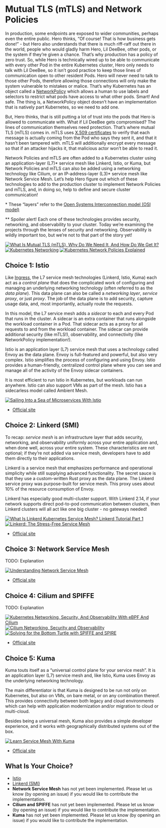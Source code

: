 # Mutual TLS (mTLS) and Network Policies

In production, some endpoints are exposed to wider communities, perhaps even the entire public. Hero thinks, “Of course! That is how business gets done!” - but Hero also understands that there is much riff-raff out there in the world, people who would gladly harm Hero, Lil DeeBee, other pods, or the system if they’re given a chance. That’s why production has a policy of zero trust. So, while Hero is technically wired up to be able to communicate with every other Pod in the entire Kubernetes cluster, Hero only needs to talk with Lil DeeBee, so it isn’t good practice to keep those lines of communication open to other resident Pods. Hero will never need to talk to those other Pods, therefore allowing those connections will only make the system vulnerable to mistakes or malice. That’s why Kubernetes has an object called a [NetworkPolicy](https://kubernetes.io/docs/concepts/services-networking/network-policies/) which allows a human to use labels and selectors to restrict what pods have access to what other pods. Smart! And safe. The thing is, a NetworkPolicy object doesn’t have an implementation that is natively part Kubernetes, so we need to add one. 

But, Hero thinks, that is still putting a lot of trust into the pods that Hero is allowed to communicate with. What if Lil DeeBee gets compromised? The lines of communication themselves need protection. That’s where mutual TLS (mTLS) comes in. mTLS uses [X.509 certificates](https://en.wikipedia.org/wiki/X.509) to verify that each message is actually coming from the Pod who says they sent it, and that it hasn’t been tampered with. mTLS will additionally encrypt every message so that if an attacker hijacks it, that malicious actor won’t be able to read it. 

Network Policies and mTLS are often added to a Kubernetes cluster using an application-layer (L7)* service mesh like Linkerd, Istio, or Kuma, but Network Policies and mTLS can also be added using a networking technology like Cilium, or an IP-address-layer (L3)* service mesh like Network Service Mesh. Let’s help Hero figure out which of these technologies to add to the production cluster to implement Network Policies and mTLS, and, in doing so, help to define and secure cluster communication!

\* These “layers” refer to the [Open Systems Interconnection model (OSI model)](https://en.wikipedia.org/wiki/OSI_model)

\*\* Spoiler alert! Each one of these technologies provides security, networking, and observability to your cluster. Today we’re examining the projects through the lenses of security and networking. Observability is wildly important too, but we’re not to that part of the story yet!

[![What Is Mutual TLS (mTLS), Why Do We Need It, And How Do We Get It?](https://img.youtube.com/vi/b38k2GiLDdc/0.jpg)](https://youtu.be/b38k2GiLDdc)
[![Kubernetes Networking](https://img.youtube.com/vi/3G3BNMTx3bE/0.jpg)](https://youtu.be/3G3BNMTx3bE)
[![Kubernetes Network Policies Explained](https://img.youtube.com/vi/18FEA5xXBGY/0.jpg)](https://youtu.be/18FEA5xXBGY)

## Choice 1: Istio

Like [Ingress](manuscript/ingress/README.md), the L7 service mesh technologies (Linkerd, Istio, Kuma) each act as a *control plane* that does the complicated work of configuring and managing an underlying networking technology (often referred to as the *data plane*). This data plane can also be called a *networking layer*, *service proxy*, or just *proxy*. The job of the data plane is to add security, capture usage data, and, most importantly, actually route the requests.

In this model, the L7 service mesh adds a *sidecar* to each and every Pod that runs in the cluster. A sidecar is an extra container that runs alongside the workload container in a Pod. That sidecar acts as a proxy for all requests to and from the workload container. The sidecar can provide additional security (like mTLS!), observability, and connectivity (like NetworkPolicy implementation!).

Istio is an application layer (L7) service mesh that uses a technology called Envoy as the data plane. Envoy is full-featured and powerful, but also very complex. Istio simplifies the process of configuring and using Envoy. Istio provides a human-friendly, centralized control plane where you can see and manage all of the activity of the Envoy sidecar containers.

It is most efficient to run Istio in Kubernetes, but workloads can run anywhere. Istio can also support VMs as part of the mesh. Istio has a sidecarless model called Ambient Mesh. 


[![Sailing Into a Sea of Microservices With Istio](https://img.youtube.com/vi/W3K2Ufng8Zg/0.jpg)](https://youtu.be/W3K2Ufng8Zg)
* [Official site](https://istio.io)

## Choice 2: Linkerd (SMI)

To recap: *service mesh* is an infrastructure layer that adds security, networking, and observability uniformly across your entire application and, when done well, across your entire system. These characteristics are not optional; if they’re not added via service mesh, developers have to add them directly to their applications.

Linkerd is a service mesh that emphasizes performance and operational simplicity while still supplying advanced functionality. The secret sauce is that they use a custom-written Rust proxy as the data plane. The Linkerd service proxy was purpose-built for service mesh. This proxy uses about 10% of the resource consumption of Envoy. 

Linkerd has especially good multi-cluster support. With Linkerd 2.14, if your network supports direct pod-to-pod communication between clusters, then Linkerd clusters will all act like one big cluster - no gateways needed!


[![What Is Linkerd Kubernetes Service Mesh? Linkerd Tutorial Part 1](https://img.youtube.com/vi/mDC3KA_6vfg/0.jpg)](https://youtu.be/mDC3KA_6vfg)
[![Linkerd: The Stress-Free Service Mesh](https://img.youtube.com/vi/iCvw3YFNw0E/0.jpg)](https://youtu.be/iCvw3YFNw0E)
* [Official site](https://linkerd.io)

## Choice 3: Network Service Mesh

TODO: Explanation

[![Understanding Network Service Mesh](https://img.youtube.com/vi/qiYGhV3s51s/0.jpg)](https://youtu.be/qiYGhV3s51s)
* [Official site](https://networkservicemesh.io)

## Choice 4: Cilium and SPIFFE

TODO: Explanation

[![Kubernetes Networking, Security, And Observability With eBPF And Cilium](https://img.youtube.com/vi/sfhRFtYbuyo/0.jpg)](https://youtu.be/sfhRFtYbuyo)
[![Cilium Networking, Security and Observability](https://img.youtube.com/vi/8sSnPI619u4/0.jpg)](https://youtu.be/8sSnPI619u4)
[![Solving for the Bottom Turtle with SPIFFE and SPIRE](https://img.youtube.com/vi/T-LI-evwV0w/0.jpg)](https://youtu.be/T-LI-evwV0w)
* [Official site](https://cilium.io)

## Choice 5: Kuma

Kuma touts itself as a “universal control plane for your service mesh”. It is an application layer (L7) service mesh and, like Istio, Kuma uses Envoy as the underlying networking technology. 

The main differentiator is that Kuma is designed to be run not only on Kubernetes, but also on VMs, on bare metal, or on any combination thereof. This provides connectivity between both legacy and cloud environments which can help with application modernization and/or migration to cloud or multi-cloud.

Besides being a universal mesh, Kuma also provides a simple developer experience, and it works with geographically distributed systems out of the box.


[![Learn Service Mesh With Kuma](https://img.youtube.com/vi/PnD_PHfoN_o/0.jpg)](https://youtu.be/PnD_PHfoN_o)
* [Official site](https://kuma.io)

## What Is Your Choice?

* [Istio](istio.md)
* [Linkerd (SMI)](linkerd.md)
* **Network Service Mesh** has not yet been implemented. Please let us know (by opening an issue) if you would like to contribute the implementation.
* **Cilium and SPIFFE** has not yet been implemented. Please let us know (by opening an issue) if you would like to contribute the implementation.
* **Kuma** has not yet been implemented. Please let us know (by opening an issue) if you would like to contribute the implementation.
